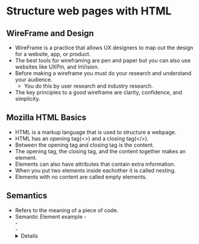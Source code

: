 # Structure web pages with HTML

## WireFrame and Design
- WireFrame is a practice that allows UX designers to map out the design for a website, app, or product.
- The best tools for wireframing are pen and paper but you can also use websites like UXPin, and InVision.
- Before making a wireframe you must do your research and understand your audience.
  - You do this by user research and industry research.
 - The key principles to a good wireframe are clarity, confidence, and simplicity.
## Mozilla HTML Basics
- HTML is a markup language that is used to structure a webpage.
- HTML has an opening tag(<>) and a closing tag(</>).
- Between the opening tag and closing tag is the content.
- The opening tag, the closing tag, and the content together makes an element.
- Elements can also have attributes that contain extra information.
- When you put two elements inside eachother it is called nesting.
- Elements with no content are called empty elements.
## Semantics
- Refers to the meaning of a piece of code.
- Semantic Element example
  -<article>
    -<aside>
      - <details>
          -<figcaption>
            -<figure>
 


